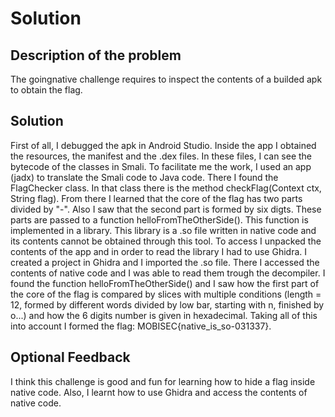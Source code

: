 # Solution

## Description of the problem

The goingnative challenge requires to inspect the contents of a builded apk to obtain the flag.

## Solution

First of all, I debugged the apk in Android Studio. Inside the app I obtained the resources, the manifest and the .dex files. In these files, I can see the bytecode of the classes in Smali. To facilitate me the work, I used an app (jadx) to translate the Smali code to Java code. There I found the FlagChecker class. In that class there is the method checkFlag(Context ctx, String flag). From there I learned that the core of the flag has two parts divided by "-". Also I saw that the second part is formed by six digts. These parts are passed to a function helloFromTheOtherSide(). This function is implemented in a library. This library is a .so file written in native code and its contents cannot be obtained through this tool. To access I unpacked the contents of the app and in order to read the library I had to use Ghidra. I created a project in Ghidra and I imported the .so file. There I accessed the contents of native code and I was able to read them trough the decompiler. I found the function helloFromTheOtherSide() and I saw how the first part of the core of the flag is compared by slices with multiple conditions (length = 12, formed by different words divided by low bar, starting with n, finished by o...) and how the 6 digits number is given in hexadecimal. Taking all of this into account I formed the flag: MOBISEC{native_is_so-031337}.
## Optional Feedback

I think this challenge is good and fun for learning how to hide a flag inside native code. Also, I learnt how to use Ghidra and access the contents of native code.